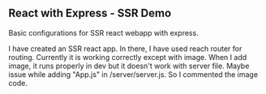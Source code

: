## React with Express - SSR Demo

Basic configurations for SSR react webapp with express.

I have created an SSR react app. In there, I have used reach router for routing. Currently it is working correctly except with image. When I add image, it runs properly in dev but it doesn't work with server file. Maybe issue while adding "App.js" in /server/server.js. So I commented the image code.
